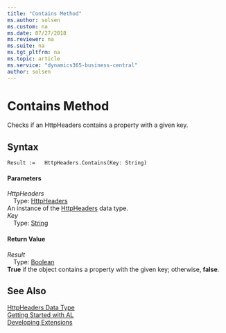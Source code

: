 ```yaml
---
title: "Contains Method"
ms.author: solsen
ms.custom: na
ms.date: 07/27/2018
ms.reviewer: na
ms.suite: na
ms.tgt_pltfrm: na
ms.topic: article
ms.service: "dynamics365-business-central"
author: solsen
---
```

[//]: # (START>DO_NOT_EDIT)
[//]: # (IMPORTANT:Do not edit any of the content between here and the END>DO_NOT_EDIT.)
[//]: # (Any modifications should be made in the .resx files in the ModernDev repo.)
# Contains Method
Checks if an HttpHeaders contains a property with a given key.

## Syntax
```
Result :=   HttpHeaders.Contains(Key: String)
```
#### Parameters
*HttpHeaders*  
&emsp;Type: [HttpHeaders](httpheaders-data-type.md)  
An instance of the [HttpHeaders](httpheaders-data-type.md) data type.  
*Key*  
&emsp;Type: [String](string-data-type.md)  
  


#### Return Value
*Result*  
&emsp;Type: [Boolean](boolean-data-type.md)  
**True** if the object contains a property with the given key; otherwise, **false**.  


[//]: # (IMPORTANT: END>DO_NOT_EDIT)
## See Also
[HttpHeaders Data Type](httpheaders-data-type.md)  
[Getting Started with AL](../devenv-get-started.md)  
[Developing Extensions](../devenv-dev-overview.md)